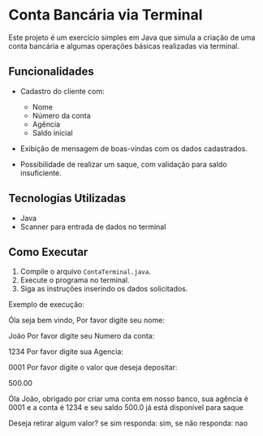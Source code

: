 # Conta Bancária via Terminal

Este projeto é um exercício simples em Java que simula a criação de uma conta bancária e algumas operações básicas realizadas via terminal.

## Funcionalidades

- Cadastro do cliente com:
  - Nome
  - Número da conta
  - Agência
  - Saldo inicial

- Exibição de mensagem de boas-vindas com os dados cadastrados.
- Possibilidade de realizar um saque, com validação para saldo insuficiente.

## Tecnologias Utilizadas

- Java
- Scanner para entrada de dados no terminal

## Como Executar

1. Compile o arquivo `ContaTerminal.java`.
2. Execute o programa no terminal.
3. Siga as instruções inserindo os dados solicitados.

Exemplo de execução:

Óla seja bem vindo, Por favor digite seu nome:

João
Por favor digite seu Numero da conta:

1234
Por favor digite sua Agencia:

0001
Por favor digite o valor que deseja depositar:

500.00

Óla João, obrigado por criar uma conta em nosso banco, sua agência é 0001 e a conta é 1234 e seu saldo 500.0 já está disponível para saque

Deseja retirar algum valor? se sim responda: sim, se não responda: nao
